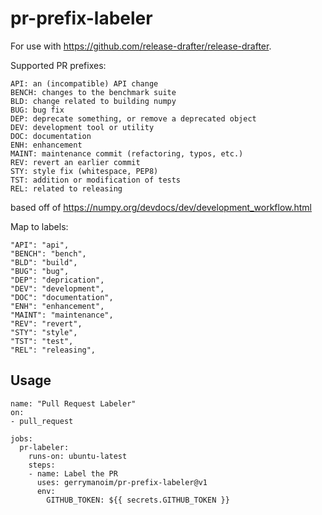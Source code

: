 # pr-prefix-labeler 

For use with https://github.com/release-drafter/release-drafter.

Supported PR prefixes:

```
API: an (incompatible) API change
BENCH: changes to the benchmark suite
BLD: change related to building numpy
BUG: bug fix
DEP: deprecate something, or remove a deprecated object
DEV: development tool or utility
DOC: documentation
ENH: enhancement
MAINT: maintenance commit (refactoring, typos, etc.)
REV: revert an earlier commit
STY: style fix (whitespace, PEP8)
TST: addition or modification of tests
REL: related to releasing 
```

based off of https://numpy.org/devdocs/dev/development_workflow.html

Map to labels:

```
"API": "api",
"BENCH": "bench",
"BLD": "build",
"BUG": "bug",
"DEP": "deprication",
"DEV": "development",
"DOC": "documentation",
"ENH": "enhancement",
"MAINT": "maintenance",
"REV": "revert",
"STY": "style",
"TST": "test",
"REL": "releasing", 
```

## Usage

```
name: "Pull Request Labeler"
on:
- pull_request

jobs:
  pr-labeler:
    runs-on: ubuntu-latest
    steps:
    - name: Label the PR
      uses: gerrymanoim/pr-prefix-labeler@v1
      env:
        GITHUB_TOKEN: ${{ secrets.GITHUB_TOKEN }}

```